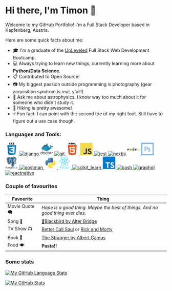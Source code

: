 # Hi there, I'm Timon 👋

Welcome to my GitHub Portfolio!
I'm a Full Stack Developer based in Kapfenberg, Austria.

Here are some quick facts about me:
 
- :mortar_board: I'm a graduate of the [UpLeveled](https://upleveled.io) Full Stack Web Development Bootcamp.
- :computer: Always trying to learn new things, currently learning more about **Python/Data Science**.
- 📋 Contributed to Open Source!
- :camera: My biggest passion outside programming is photography (gear acquisition syndrom is real, y'all!)
- 💬 Ask me about astrophysics. I know way too much about it for someone who didn't study it.
- 🌄 Hiking is pretty awesome!
- ⚡ Fun fact: I can point with the second toe of my right foot. Still have to figure out a use case though.


<h3 align="left">Languages and Tools:</h3>
<p align="left"> <a href="https://www.w3schools.com/css/" target="_blank" rel="noreferrer"> <img src="https://raw.githubusercontent.com/devicons/devicon/master/icons/css3/css3-original-wordmark.svg" alt="css3" width="40" height="40"/> </a> <a href="https://www.djangoproject.com/" target="_blank" rel="noreferrer"> <img src="https://cdn.worldvectorlogo.com/logos/django.svg" alt="django" width="40" height="40"/> </a> <a href="https://www.docker.com/" target="_blank" rel="noreferrer"> <img src="https://raw.githubusercontent.com/devicons/devicon/master/icons/docker/docker-original-wordmark.svg" alt="docker" width="40" height="40"/> </a> <a href="https://git-scm.com/" target="_blank" rel="noreferrer"> <img src="https://www.vectorlogo.zone/logos/git-scm/git-scm-icon.svg" alt="git" width="40" height="40"/> </a> <a href="https://www.w3.org/html/" target="_blank" rel="noreferrer"> <img src="https://raw.githubusercontent.com/devicons/devicon/master/icons/html5/html5-original-wordmark.svg" alt="html5" width="40" height="40"/> </a> <a href="https://developer.mozilla.org/en-US/docs/Web/JavaScript" target="_blank" rel="noreferrer"> <img src="https://raw.githubusercontent.com/devicons/devicon/master/icons/javascript/javascript-original.svg" alt="javascript" width="40" height="40"/> </a> <a href="https://jestjs.io" target="_blank" rel="noreferrer"> <img src="https://www.vectorlogo.zone/logos/jestjsio/jestjsio-icon.svg" alt="jest" width="40" height="40"/> </a> <a href="https://nextjs.org/" target="_blank" rel="noreferrer"> <img src="https://cdn.worldvectorlogo.com/logos/nextjs-2.svg" alt="nextjs" width="40" height="40"/> </a> <a href="https://nodejs.org" target="_blank" rel="noreferrer"> <img src="https://raw.githubusercontent.com/devicons/devicon/master/icons/nodejs/nodejs-original-wordmark.svg" alt="nodejs" width="40" height="40"/> </a> <a href="https://www.photoshop.com/en" target="_blank" rel="noreferrer"> <img src="https://raw.githubusercontent.com/devicons/devicon/master/icons/photoshop/photoshop-line.svg" alt="photoshop" width="40" height="40"/> </a> <a href="https://www.postgresql.org" target="_blank" rel="noreferrer"> <img src="https://raw.githubusercontent.com/devicons/devicon/master/icons/postgresql/postgresql-original-wordmark.svg" alt="postgresql" width="40" height="40"/> </a> <a href="https://postman.com" target="_blank" rel="noreferrer"> <img src="https://www.vectorlogo.zone/logos/getpostman/getpostman-icon.svg" alt="postman" width="40" height="40"/> </a> <a href="https://www.python.org" target="_blank" rel="noreferrer"> <img src="https://raw.githubusercontent.com/devicons/devicon/master/icons/python/python-original.svg" alt="python" width="40" height="40"/> </a> <a href="https://reactjs.org/" target="_blank" rel="noreferrer"> <img src="https://raw.githubusercontent.com/devicons/devicon/master/icons/react/react-original-wordmark.svg" alt="react" width="40" height="40"/> </a> <a href="https://scikit-learn.org/" target="_blank" rel="noreferrer"> <img src="https://upload.wikimedia.org/wikipedia/commons/0/05/Scikit_learn_logo_small.svg" alt="scikit_learn" width="40" height="40"/> </a> <a href="https://www.typescriptlang.org/" target="_blank" rel="noreferrer"> <img src="https://raw.githubusercontent.com/devicons/devicon/master/icons/typescript/typescript-original.svg" alt="typescript" width="40" height="40"/> </a> <a href="https://www.gnu.org/software/bash/" target="_blank" rel="noreferrer"> <img src="https://www.vectorlogo.zone/logos/gnu_bash/gnu_bash-icon.svg" alt="bash" width="40" height="40"/> </a> <a href="https://graphql.org" target="_blank" rel="noreferrer"> <img src="https://www.vectorlogo.zone/logos/graphql/graphql-icon.svg" alt="graphql" width="40" height="40"/> </a> <a href="https://reactnative.dev/" target="_blank" rel="noreferrer"> <img src="https://reactnative.dev/img/header_logo.svg" alt="reactnative" width="40" height="40"/> </a></p>

### Couple of favourites

| Favourite | Thing |
| --- | --- |
| Movie Quote 🗨️ | _Hope is a good thing. Maybe the best of things. And no good thing ever dies._ |
| Song 🎵 | [:musical_note:Blackbird by Alter Bridge](https://open.spotify.com/track/2o4AknH1hXnleCRW2rH45w?si=a07dfca09262435d) |
| TV Show 📺 | [Better Call Saul](https://www.themoviedb.org/tv/60059-better-call-saul) or [Rick and Morty](https://www.themoviedb.org/tv/60625-rick-and-morty) |
| Book :book: | [The Stranger by Albert Camus](https://www.goodreads.com/book/show/49552.The_Stranger?ac=1&from_search=true&qid=SvCziEuzY1&rank=1) |
| Food  🍽️ | **Pasta!!** |

### Some stats

[![My GitHub Language Stats](https://github-readme-stats.vercel.app/api/top-langs/?username=dertimonius&langs_count=5&theme=tokyonight)]()

[![My GitHub Stats](https://github-readme-stats.vercel.app/api/?username=dertimonius&count_private=true&theme=tokyonight&showicons=true)]()
